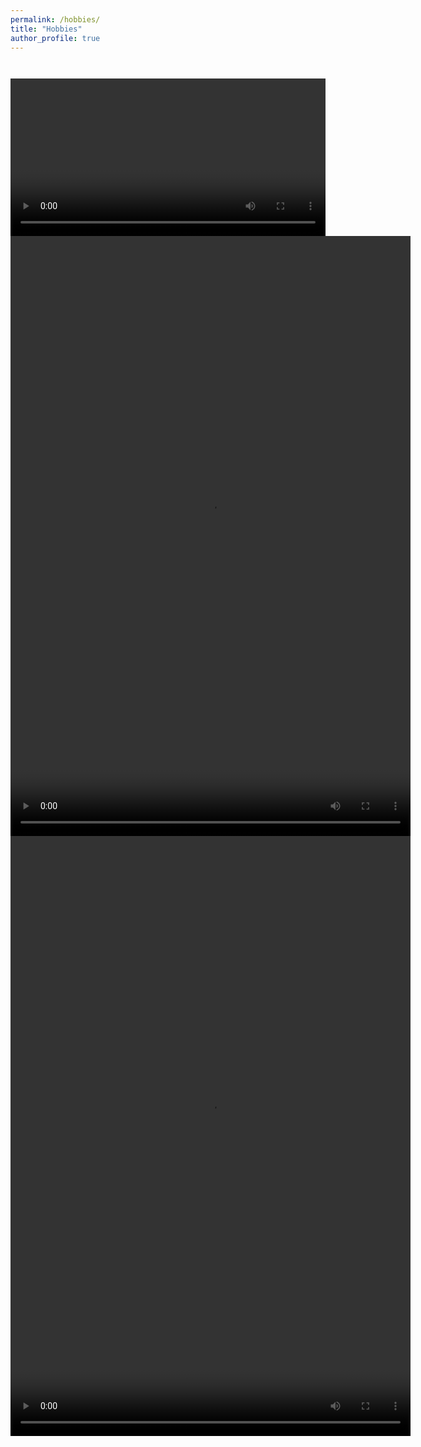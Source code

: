 ```yaml
---
permalink: /hobbies/
title: "Hobbies"
author_profile: true
---
```



<figure style="width: 100%" class="align-center">
  <img src="/assets/images/bedroom3.png" alt="">
</figure>


<figure style="width: 100%" class="align-center">
  <img src="/assets/images/diningroom.png" alt="">
</figure>

<video style="width: 100%" class="align-center">
  <img src="/assets/images/livingroom.png" alt="">
</video>

<video width="640" height="960" autoplay>
  <source src="/assets/images/2020diff3.mp4"  type="video/mp4">
</video>

<video width="640" height="960" autoplay>
  <source src="/assets/images/2020.mp4"  type="video/mp4">
</video>
